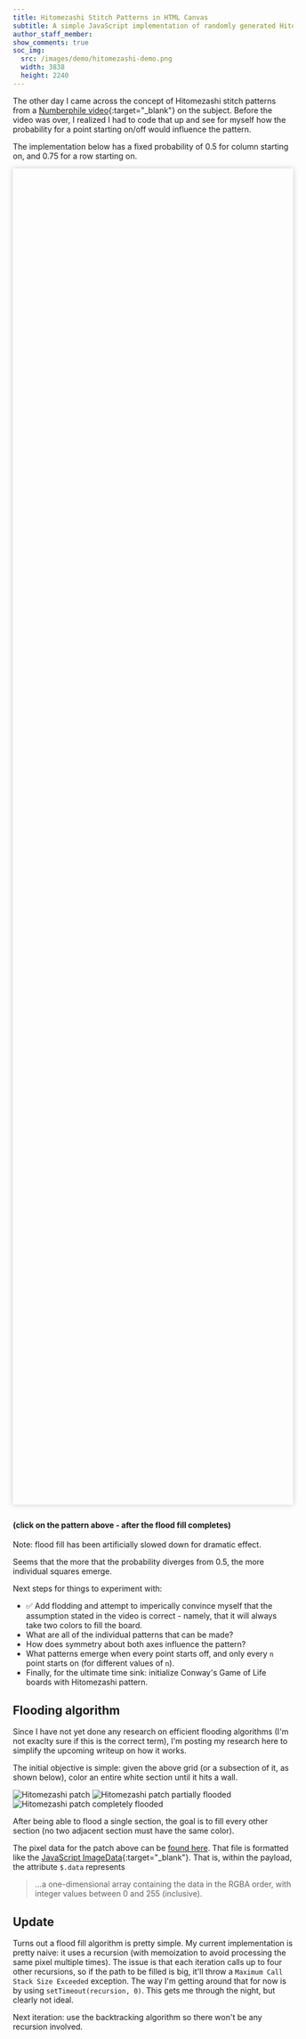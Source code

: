 ```yaml
---
title: Hitomezashi Stitch Patterns in HTML Canvas
subtitle: A simple JavaScript implementation of randomly generated Hitomezashi patterns inspired by the Numberphile video.
author_staff_member: 
show_comments: true
soc_img:
  src: /images/demo/hitomezashi-demo.png
  width: 3838
  height: 2240
---
```


The other day I came across the concept of Hitomezashi stitch patterns from a [Numberphile video](https://www.youtube.com/watch?v=JbfhzlMk2eY){:target="_blank"} on the subject. Before the video was over, I realized I had to code that up and see for myself how the probability for a point starting on/off would influence the pattern.

The implementation below has a fixed probability of 0.5 for column starting on, and 0.75 for a row starting on.

<style>
  #demoContainer canvas {
  image-rendering: pixelated;
  cursor: pointer;
  }
</style>
<div id="demoContainer" style="overflow: hidden; box-shadow: 0 0 10px #ccc; margin: 0 0 2em; height: 60vh;"></div>
<script src="/js/demo/hitomezashi.js"></script>

#### (click on the pattern above - after the flood fill completes)

Note: flood fill has been artificially slowed down for dramatic effect.

Seems that the more that the probability diverges from 0.5, the more individual squares emerge.

Next steps for things to experiment with:

 * ✅ Add flodding and attempt to imperically convince myself that the assumption stated in the video is correct - namely, that it will always take two colors to fill the board.
 * What are all of the individual patterns that can be made?
 * How does symmetry about both axes influence the pattern?
 * What patterns emerge when every point starts off, and only every `n` point starts on (for different values of `n`).
 * Finally, for the ultimate time sink: initialize Conway's Game of Life boards with Hitomezashi pattern.

## Flooding algorithm

Since I have not yet done any research on efficient flooding algorithms (I'm not exaclty sure if this is the correct term), I'm posting my research here to simplify the upcoming writeup on how it works.

The initial objective is simple: given the above grid (or a subsection of it, as shown below), color an entire white section until it hits a wall.

![Hitomezashi patch](/images/demo/hitomezashi-patch.png)
![Hitomezashi patch partially flooded](/images/demo/hitomezashi-patch-filled-once.png)
![Hitomezashi patch completely flooded](/images/demo/hitomezashi-patch-filled-all.png)

After being able to flood a single section, the goal is to fill every other section (no two adjacent section must have the same color).

The pixel data for the patch above can be [found here](/js/demo/hitomezashi.json). That file is formatted like the [JavaScript ImageData](https://developer.mozilla.org/en-US/docs/Web/API/ImageData){:target="_blank"}. That is, within the payload, the attribute `$.data` represents

> ...a one-dimensional array containing the data in the RGBA order, with integer values between 0 and 255 (inclusive).

## Update

Turns out a flood fill algorithm is pretty simple. My current implementation is pretty naive: it uses a recursion (with memoization to avoid processing the same pixel multiple times). The issue is that each iteration calls up to four other recursions, so if the path to be filled is big, it'll throw a `Maximum Call Stack Size Exceeded` exception. The way I'm getting around that for now is by using `setTimeout(recursion, 0)`. This gets me through the night, but clearly not ideal.

Next iteration: use the backtracking algorithm so there won't be any recursion involved.
